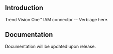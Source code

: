 ## Introduction

Trend Vision One™ IAM connector -- Verbiage here.

## Documentation

Documentation will be updated upon release.